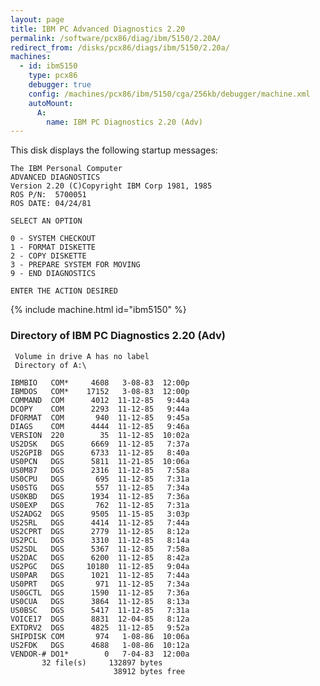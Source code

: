 ```yaml
---
layout: page
title: IBM PC Advanced Diagnostics 2.20
permalink: /software/pcx86/diag/ibm/5150/2.20A/
redirect_from: /disks/pcx86/diags/ibm/5150/2.20a/
machines:
  - id: ibm5150
    type: pcx86
    debugger: true
    config: /machines/pcx86/ibm/5150/cga/256kb/debugger/machine.xml
    autoMount:
      A:
        name: IBM PC Diagnostics 2.20 (Adv)
---
```


This disk displays the following startup messages:

    The IBM Personal Computer                                                       
    ADVANCED DIAGNOSTICS                                                            
    Version 2.20 (C)Copyright IBM Corp 1981, 1985                                   
    ROS P/N:  5700051                                                               
    ROS DATE: 04/24/81                                                              
                                                                                    
    SELECT AN OPTION                                                                
                                                                                    
    0 - SYSTEM CHECKOUT                                                             
    1 - FORMAT DISKETTE                                                             
    2 - COPY DISKETTE                                                               
    3 - PREPARE SYSTEM FOR MOVING                                                   
    9 - END DIAGNOSTICS                                                             
                                                                                    
    ENTER THE ACTION DESIRED                                                        

{% include machine.html id="ibm5150" %}

### Directory of IBM PC Diagnostics 2.20 (Adv)

     Volume in drive A has no label
     Directory of A:\

    IBMBIO   COM*     4608   3-08-83  12:00p
    IBMDOS   COM*    17152   3-08-83  12:00p
    COMMAND  COM      4012  11-12-85   9:44a
    DCOPY    COM      2293  11-12-85   9:44a
    DFORMAT  COM       940  11-12-85   9:45a
    DIAGS    COM      4444  11-12-85   9:46a
    VERSION  220        35  11-12-85  10:02a
    US2DSK   DGS      6669  11-12-85   7:37a
    US2GPIB  DGS      6733  11-12-85   8:40a
    US0PCN   DGS      5811  11-21-85  10:06a
    US0M87   DGS      2316  11-12-85   7:58a
    US0CPU   DGS       695  11-12-85   7:31a
    US0STG   DGS       557  11-12-85   7:34a
    US0KBD   DGS      1934  11-12-85   7:36a
    US0EXP   DGS       762  11-12-85   7:31a
    US2ADG2  DGS      9505  11-15-85   3:03p
    US2SRL   DGS      4414  11-12-85   7:44a
    US2CPRT  DGS      2779  11-12-85   8:12a
    US2PCL   DGS      3310  11-12-85   8:14a
    US2SDL   DGS      5367  11-12-85   7:58a
    US2DAC   DGS      6200  11-12-85   8:42a
    US2PGC   DGS     10180  11-12-85   9:04a
    US0PAR   DGS      1021  11-12-85   7:44a
    US0PRT   DGS       971  11-12-85   7:34a
    US0GCTL  DGS      1590  11-12-85   7:36a
    US0CUA   DGS      3864  11-12-85   8:13a
    US0BSC   DGS      5417  11-12-85   7:31a
    VOICE17  DGS      8831  12-04-85   8:12a
    EXTDRV2  DGS      4825  11-12-85   9:52a
    SHIPDISK COM       974   1-08-86  10:06a
    US2FDK   DGS      4688   1-08-86  10:12a
    VENDOR-# DO1*        0   7-04-83  12:00a
           32 file(s)     132897 bytes
                           38912 bytes free
